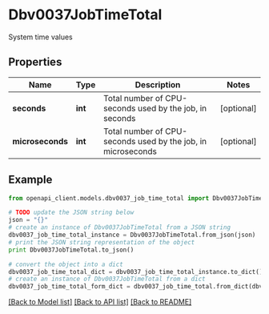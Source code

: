 # Dbv0037JobTimeTotal

System time values

## Properties
Name | Type | Description | Notes
------------ | ------------- | ------------- | -------------
**seconds** | **int** | Total number of CPU-seconds used by the job, in seconds | [optional] 
**microseconds** | **int** | Total number of CPU-seconds used by the job, in microseconds | [optional] 

## Example

```python
from openapi_client.models.dbv0037_job_time_total import Dbv0037JobTimeTotal

# TODO update the JSON string below
json = "{}"
# create an instance of Dbv0037JobTimeTotal from a JSON string
dbv0037_job_time_total_instance = Dbv0037JobTimeTotal.from_json(json)
# print the JSON string representation of the object
print Dbv0037JobTimeTotal.to_json()

# convert the object into a dict
dbv0037_job_time_total_dict = dbv0037_job_time_total_instance.to_dict()
# create an instance of Dbv0037JobTimeTotal from a dict
dbv0037_job_time_total_form_dict = dbv0037_job_time_total.from_dict(dbv0037_job_time_total_dict)
```
[[Back to Model list]](../README.md#documentation-for-models) [[Back to API list]](../README.md#documentation-for-api-endpoints) [[Back to README]](../README.md)


